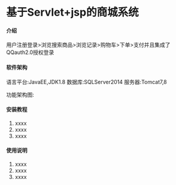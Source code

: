 # 基于Servlet+jsp的商城系统

#### 介绍
用户注册登录>浏览搜索商品>浏览记录>购物车>下单>支付并且集成了QQauth2.0授权登录 

#### 软件架构

语言平台:JavaEE,JDK1.8
数据库:SQLServer2014
服务器:Tomcat7,8

功能架构图:


#### 安装教程

1.  xxxx
2.  xxxx
3.  xxxx

#### 使用说明

1.  xxxx
2.  xxxx
3.  xxxx


